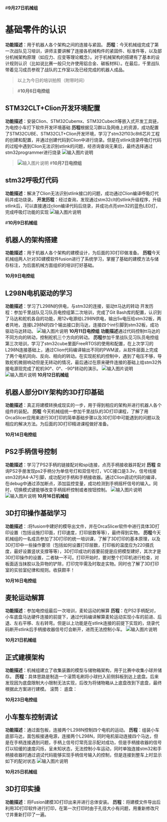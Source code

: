 #**9月27日机械组**
# 基础零件的认识
**功能描述**：用于机器人各个架构之间的连接与紧固。
**历程**：今天机械组完成了第一次战队见习培训，讲师主要讲解了连接各机械构件的紧固件、标准件等，以及部分机械架构原理（如应力、应变等理论概念）。对于机械架构的搭建有了基本的设计规则认识（比如说比赛一般只允许使用铝合金、碳板材料）。在最后，千里战队带着见习成员参观了战队的工作室以及已经完成的机器人成品。
> 

> 以上为今日的培训拍照（附带时间）


> #**10月6日电控组**
## STM32CLT+Clion开发环境配置
**功能描述**：安装Clion、STM32Cubemx、STM32Cubeclt等嵌入式开发工具链，为电控小车打下软件开发环境基础
**历程**根据见习群以及网络上的资源，成功配置了STM32CUBE、STM32CLT+Clion开发环境，学习了stm32f103c8t6芯片工程的创建和配置，并通过创建代码到Clion中进行烧录。但是在stlink烧录呼吸灯代码的过程中遇到Clion无法识别stlink的问题，经咨询查询无果后，最终选择通过stm32programmer进行烧录
![输入图片说明](https://github.com/ukpkmkkhdhd/shen-lan-gong-fang-zhan-dui/blob/master/docs/1.png)
>![输入图片说明](https://github.com/ukpkmkkhdhd/shen-lan-gong-fang-zhan-dui/blob/main/docx/2.png)
> #**10月7日电控组**
## stm32呼吸灯代码
**功能描述**：解决了Clion无法识别stlink接口的问题，成功通过Clion编译呼吸灯代码并成功烧录。
**开发历程**：经过查询，发现通过stm32clt的stlink升级程序，升级stlink后，可以直接通过clion编译代码后烧录，并成功点亮stm32的蓝色LED灯，完成呼吸灯功能的实现
![输入图片说明](https://github.com/ukpkmkkhdhd/shen-lan-gong-fang-zhan-dui/blob/main/docx/3.jpg)

#**10月9日机械组**
## 机器人的架构搭建
**功能描述**：用于机器人各个架构的建模设计，为后面的3D打印做准备。
**历程**今天机械组两人针对3D建模软件fusion进行了系统学习，掌握了基础的建模方法与储存标注，为后面机械方面组织的培训打好基础。

**10月9日电控组**
## L298N电机驱动的学习
**功能描述**：学习了L298N的供电，与stm32的连接，驱动tt马达的转动
开发历程：参加千里战队见习队员电控组第二次培训，完成了Git Bash库的配置，认识到了马达和舵机各自的功能，用12v电源给L298N供电，输出5v电压给stm32板，两者共地，连接L298N的四个输出接口到马达，连接四个int引脚到stm32板，成功驱动马达转动。 
![输入图片说明](https://github.com/ukpkmkkhdhd/shen-lan-gong-fang-zhan-dui/blob/main/docx/4.jpg)
**10月11日电控组**
**功能描述**通过代码控制tt马达的不同方向的转动，控制舵机三个方向的转动。
**历程**参加千里战队见习队员电控组第三次培训，学习了stm32cube里面FreeRTOS的使用和配置，在上次学习的L298N连接基础上，通过Clion代码编译输出不同的PWM波，从软件层面上完成了两个电机同向、反向、相向的转动。在实现舵机的控制中，遇到了电压不够，导致舵机微弱响动但是无转动的情况，最后通过在原来硬件连接的基础上给stm32外接电源现完成了舵机90°、0°、-90°转动的演示。 
  ![输入图片说明](https://github.com/ukpkmkkhdhd/shen-lan-gong-fang-zhan-dui/blob/main/docx/5.jpg)
![输入图片说明](https://github.com/ukpkmkkhdhd/shen-lan-gong-fang-zhan-dui/blob/main/docx/6.jpg)
**10月12日机械组**
## 机器人部分DIY架构的3D打印基础
**功能描述**：真正将建模转换成现实的一步，用于得到相应的架构并进行机器人各个组件的装配。
**历程** 今天机械组统一参加千里战队的3D打印课程，了解了用OrcaSlicer应用来进行3D打印的简单基础步骤以及3D打印中可能遇到的问题以及相应的解决方法。为后面的3D打印精进课程做好准备。


**10月14日电控组**
## PS2手柄信号控制
**功能描述**：学习了PS2手柄的链接配对和spi连接，点亮手柄接收器并配对
**历程** 查询PS2手册发现ps2手柄分为单信号灯和双信号灯，VCC接口是3.3v，信号线接stm32的A4-A7引脚，成功配对手柄和手柄接收器。通过Clion调试代码的编译，在debug中通过添加断点，添加监控变量，成功检测到手柄摇杆信号的输入。同时，切换模式键能够改变手柄摇杆控制或者按钮控制。
![输入图片说明](https://github.com/ukpkmkkhdhd/shen-lan-gong-fang-zhan-dui/blob/main/docx/7.jpg)
![输入图片说明](https://github.com/ukpkmkkhdhd/shen-lan-gong-fang-zhan-dui/blob/main/docx/8.jpg)
**10月16日机械组**
## 3D打印操作基础学习
**功能描述**：:将fusion中建好的模导出文件，并在OrcaSlicer软件中进行具体3D打印设置（包括设施打印面，打印速度，打印层数等等），最终得到实物。
**历程**今天机械组的一名成员参加了3D打印的统一培训课，了解了3D打印的基本原理，以及3D打印中一些操作要领（包括如何设置打印层数，打印板的温度应为220摄氏度，最好设置竖状支撑等等），3D打印成功的首要前提是应把模型建好，其次才是3D打印操作的设置，二者缺一不可。打印开始时，要对整个打印机进行检查，对板面适当抹胶以及异物的铲除，打印完毕需及时取走实物。同时也了解了3D打印室的实验室纪律和规则。收获颇丰！

**10月16日电控组**
## 麦轮运动解算
**功能描述**：参加电控组最后一次培训，麦轮运动的解算
**历程**：在PS2手柄配对，小车底盘马达硬件连接的前提下，通过代码编译解算麦轮运动实现小车的前进、后退、左右平移、左右转弯。但是以上功能是在stlink连接的前提下实现的，烧录代码断开stlink后手柄接收器信号灯会断开，进而无法控制小车。
![输入图片说明](https://github.com/ukpkmkkhdhd/shen-lan-gong-fang-zhan-dui/blob/main/docx/9.jpg)

**10月21日机械组**
## 正式建模架构
**功能描述**：机械组建立了收集装置的模型与储物箱架构，用于比赛中收集小球并储存。
**历程**：具体思路是制造一个滚筒毛刷将小球扫入前侧斜板到达上底盘。后来发现因为底盘限制大小限制无法实现，后改为将储物箱从上底盘改到下底盘，最终根据此方案进行建模。
滚筒：
底盘：


**10月23日电控组**
## 小车整车控制调试
**功能描述**：通过面包板，连接两个L298N控制四个电机的运动。
**历程**：组装小车底部马达，面包板接通电源，连接两个L298N，同时电机驱动连接四个马达，但是在手柄连接遇到问题，手柄上信号灯常亮显示配对成功，但是手柄接收器的信号灯以较缓的速度闪烁，呈未知状态，无法控制小车运动，同时单独连接stm32和手柄接收器时通过调试代码能够实现手柄信号输入的控制，但是连接到整车上时显示如下的配对状态
![输入图片说明](https://github.com/ukpkmkkhdhd/shen-lan-gong-fang-zhan-dui/blob/main/docx/10.jpg)

**10月25日机械组**
## 3D打印实操
**功能描述**：将Fusion建模3D打印出来并进行总体安装。
**历程**：将建模文件导出后利用3D打印软件进行打印，在第一次打印时由于孔径大小有问题，用重新修改尺寸并重新打印了一遍。

